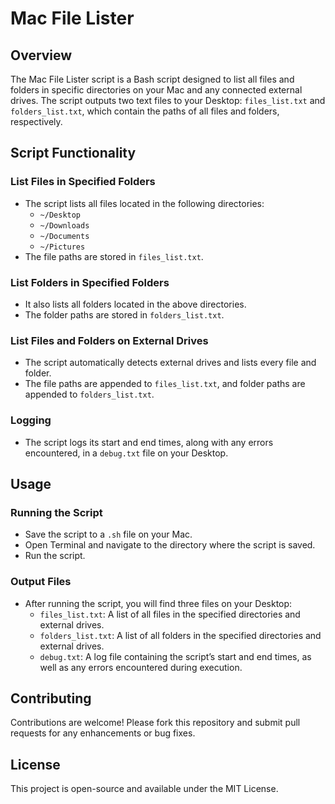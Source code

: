 # Mac File Lister

## Overview

The Mac File Lister script is a Bash script designed to list all files and folders in specific directories on your Mac and any connected external drives. The script outputs two text files to your Desktop: `files_list.txt` and `folders_list.txt`, which contain the paths of all files and folders, respectively.

## Script Functionality

### List Files in Specified Folders

- The script lists all files located in the following directories:
  - `~/Desktop`
  - `~/Downloads`
  - `~/Documents`
  - `~/Pictures`
- The file paths are stored in `files_list.txt`.

### List Folders in Specified Folders

- It also lists all folders located in the above directories.
- The folder paths are stored in `folders_list.txt`.

### List Files and Folders on External Drives

- The script automatically detects external drives and lists every file and folder.
- The file paths are appended to `files_list.txt`, and folder paths are appended to `folders_list.txt`.

### Logging

- The script logs its start and end times, along with any errors encountered, in a `debug.txt` file on your Desktop.

## Usage

### Running the Script

- Save the script to a `.sh` file on your Mac.
- Open Terminal and navigate to the directory where the script is saved.
- Run the script.

### Output Files

- After running the script, you will find three files on your Desktop:
  - `files_list.txt`: A list of all files in the specified directories and external drives.
  - `folders_list.txt`: A list of all folders in the specified directories and external drives.
  - `debug.txt`: A log file containing the script’s start and end times, as well as any errors encountered during execution.

## Contributing

Contributions are welcome! Please fork this repository and submit pull requests for any enhancements or bug fixes.

## License

This project is open-source and available under the MIT License.
